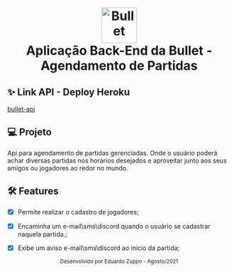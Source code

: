 
<h1 align="center">
    <img alt="Bullet" height="80" title="Bullet" src="https://user-images.githubusercontent.com/69389822/140825151-138d88ff-5837-4c1c-bce2-4c0aa1df6d11.png" />
  <br/>
  <span>Aplicação Back-End da Bullet - Agendamento de Partidas<span/>
</h1>

## ✨ Link API - Deploy Heroku
  <a href="">bullet-api<a/>

## 💻 Projeto
Api para agendamento de partidas gerenciadas. Onde o usuário poderá achar diversas partidas nos horários desejados e aproveitar junto aos seus amigos ou jogadores ao redor no mundo. 

## :hammer_and_wrench: Features 

-   [x] Permite realizar o cadastro de jogadores;
-   [x] Encaminha um e-mail\sms\discord quando o usuário se cadastrar naquela partida.;
-   [x] Exibe um aviso e-mail\sms\discord ao inicio da partida;
    
  

<div align="center">
  <small>Desenvolvido por Eduardo Zuppo - Agosto/2021</small>
</div>
